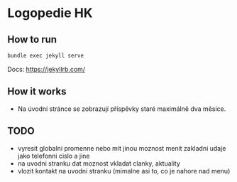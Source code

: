 # Logopedie HK

## How to run

```bash
bundle exec jekyll serve
```

Docs: https://jekyllrb.com/

## How it works

- Na úvodní stránce se zobrazují příspěvky staré maximálně dva měsíce.

## TODO
- vyresit globalni promenne nebo mit jinou moznost menit zakladni udaje jako telefonni cislo a jine
- na uvodni stranku dat moznost vkladat clanky, aktuality
- vlozit kontakt na uvodni stranku (mimalne asi to, co je nahore nad menu)
